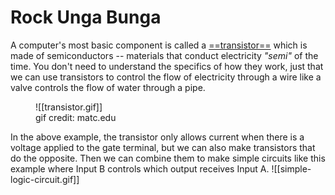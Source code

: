 # Rock Unga Bunga

A computer's most basic component is called a [==transistor==](https://en.wikipedia.org/wiki/Transistor) which is made of semiconductors -- materials that conduct electricity *"semi"* of the time. You don't need to understand the specifics of how they work, just that we can use transistors to control the flow of electricity through a wire like a valve controls the flow of water through a pipe.

<figure markdown>
![[transistor.gif]]
<figcaption>gif credit: matc.edu</figcaption>
</figure>

In the above example, the transistor only allows current when there is a voltage applied to the gate terminal, but we can also make transistors that do the opposite. Then we can combine them to make simple circuits like this example where Input B controls which output receives Input A.
![[simple-logic-circuit.gif]]

